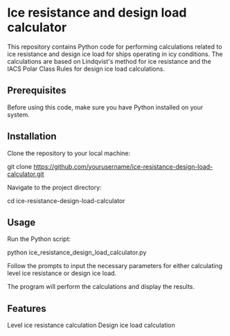 # Ice resistance and design load calculator
This repository contains Python code for performing calculations related to ice resistance and design ice load for ships operating in icy conditions. The calculations are based on Lindqvist's method for ice resistance and the IACS Polar Class Rules for design ice load calculations.

## Prerequisites
Before using this code, make sure you have Python installed on your system.

## Installation
Clone the repository to your local machine:

git clone https://github.com/yourusername/ice-resistance-design-load-calculator.git

Navigate to the project directory:

cd ice-resistance-design-load-calculator

## Usage
Run the Python script:

python ice_resistance_design_load_calculator.py

Follow the prompts to input the necessary parameters for either calculating level ice resistance or design ice load.

The program will perform the calculations and display the results.

## Features
Level ice resistance calculation
Design ice load calculation
